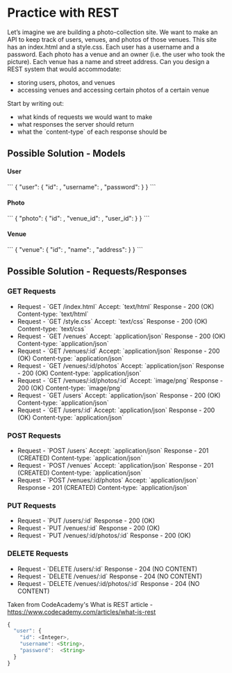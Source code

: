 <h1>Practice with REST</h1>

Let’s imagine we are building a photo-collection site. We want to make an API to keep track of users, venues, and photos of those venues. This site has an index.html and a style.css. Each user has a username and a password. Each photo has a venue and an owner (i.e. the user who took the picture). Each venue has a name and street address. Can you design a REST system that would accommodate:

<ul>
<li>storing users, photos, and venues</li>
<li>accessing venues and accessing certain photos of a certain venue</li>
</ul>

Start by writing out:

<ul>
<li>what kinds of requests we would want to make</li>
<li>what responses the server should return</li>
<li>what the `content-type` of each response should be</li>
</ul>

<h2>Possible Solution - Models</h2>

<h4>User</h4>
```
{
  "user": {
    "id": <Integer>,
    "username": <String>,
    "password":  <String>
  }
}
```

<h4>Photo</h4>
```
{
"photo": {
"id": <Integer>,
"venue_id": <Integer>,
"user_id": <Integer>
}
}
```

<h4>Venue</h4>
```
{
"venue": {
"id": <Integer>,
"name": <String>,
"address": <String>
}
}
```

<h2>Possible Solution - Requests/Responses</h2>

<h3>GET Requests</h3>

<ul>
<li>Request - `GET /index.html`  Accept: `text/html` Response - 200 (OK) Content-type: `text/html`</li>
<li>Request - `GET /style.css` Accept: `text/css` Response - 200 (OK) Content-type: `text/css`</li>
<li>Request - `GET /venues` Accept: `application/json` Response - 200 (OK) Content-type: `application/json`</li>
<li>Request - `GET /venues/:id` Accept: `application/json` Response - 200 (OK) Content-type: `application/json`</li>
<li>Request - `GET /venues/:id/photos` Accept: `application/json` Response - 200 (OK) Content-type: `application/json` </li>
<li>Request - `GET /venues/:id/photos/:id` Accept: `image/png` Response - 200 (OK) Content-type: `image/png` </li>
<li>Request - `GET /users` Accept: `application/json` Response - 200 (OK) Content-type: `application/json`</li>
<li>Request - `GET /users/:id` Accept: `application/json` Response - 200 (OK) Content-type: `application/json`</li>
</ul>

<h3>POST Requests</h3>

<ul>
<li>Request - `POST /users` Accept: `application/json` Response - 201 (CREATED) Content-type: `application/json`</li>
<li>Request - `POST /venues` Accept: `application/json` Response - 201 (CREATED) Content-type: `application/json`</li>
<li>Request - `POST /venues/:id/photos` Accept: `application/json` Response - 201 (CREATED) Content-type: `application/json` </li>
</ul>

<h3>PUT Requests</h3>

<ul>
<li>Request - `PUT /users/:id` Response - 200 (OK)</li>
<li>Request - `PUT /venues/:id` Response - 200 (OK)</li>
<li>Request - `PUT /venues/:id/photos/:id` Response - 200 (OK)</li>
</ul>

<h3>DELETE Requests</h3>

<ul>
<li>Request - `DELETE /users/:id` Response - 204 (NO CONTENT)</li>
<li>Request - `DELETE /venues/:id` Response - 204 (NO CONTENT)</li>
<li>Request - `DELETE /venues/:id/photos/:id` Response - 204 (NO CONTENT)</li>
</ul>

Taken from CodeAcademy's What is REST article - https://www.codecademy.com/articles/what-is-rest

```js
{
  "user": {
    "id": <Integer>,
    "username": <String>,
    "password":  <String>
  }
}
```
